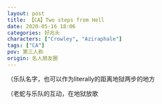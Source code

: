 ```yaml
---
layout: post
title: 【CA】Two steps from Hell
date: 2020-05-16 18:06
categories: 好兆头
characters: ["Crowley", "Aziraphale"]
tags: ["CA"]
pov: 第三人称
origin: 名人朋友圈
---
```


（乐队名字，也可以作为literally的距离地狱两步的地方

（老蛇与乐队的互动，在地狱放歌
